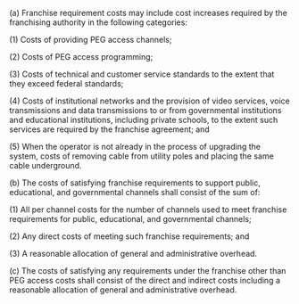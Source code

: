 (a) Franchise requirement costs may include cost increases required by the franchising authority in the following categories:

(1) Costs of providing PEG access channels;

(2) Costs of PEG access programming;

(3) Costs of technical and customer service standards to the extent that they exceed federal standards;

(4) Costs of institutional networks and the provision of video services, voice transmissions and data transmissions to or from governmental institutions and educational institutions, including private schools, to the extent such services are required by the franchise agreement; and

(5) When the operator is not already in the process of upgrading the system, costs of removing cable from utility poles and placing the same cable underground.

(b) The costs of satisfying franchise requirements to support public, educational, and governmental channels shall consist of the sum of:

(1) All per channel costs for the number of channels used to meet franchise requirements for public, educational, and governmental channels;

(2) Any direct costs of meeting such franchise requirements; and

(3) A reasonable allocation of general and administrative overhead.

(c) The costs of satisfying any requirements under the franchise other than PEG access costs shall consist of the direct and indirect costs including a reasonable allocation of general and administrative overhead.

